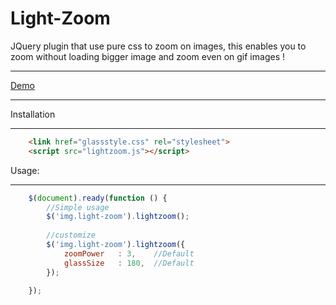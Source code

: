 # Light-Zoom
JQuery plugin that use pure css to zoom on images, this enables you to zoom without loading bigger image and zoom even on gif images !
_____
[Demo](http://codepen.io/JafarAKhondali/pen/bZJqjb)
_____
Installation
_____________
```html
    <link href="glassstyle.css" rel="stylesheet">
    <script src="lightzoom.js"></script>
```


Usage:
______
```javascript
    $(document).ready(function () {
        //Simple usage
        $('img.light-zoom').lightzoom();
        
        //customize
        $('img.light-zoom').lightzoom({
            zoomPower   : 3,    //Default
            glassSize   : 180,  //Default
        });
        
    });
```



